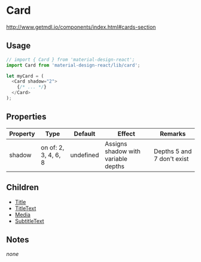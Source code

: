 # Card

http://www.getmdl.io/components/index.html#cards-section


## Usage

```javascript
// import { Card } from 'material-design-react';
import Card from 'material-design-react/lib/card';

let myCard = (
  <Card shadow="2">
    {/* ... */}
  </Card>
);
```

## Properties

Property | Type | Default | Effect | Remarks
-------- | -----| ------- | ------ | -------
shadow | on of: 2, 3, 4, 6, 8 | undefined | Assigns shadow with variable depths | Depths 5 and 7 don't exist

## Children

* [Title](./title/README.md)
* [TitleText](./title-text/README.md)
* [Media](./media/README.md)
* [SubtitleText](./subtitle-text/README.md)

## Notes
*none*
